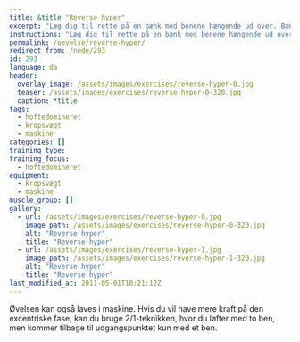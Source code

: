 ```yaml
---
title: &title "Reverse hyper"
excerpt: "Læg dig til rette på en bænk med benene hængende ud over. Bænken skal være så høj, at du kan have strakte ben, når hoften er bøjet. Start med bøjet hofte og stræk hoften ud. Langsomt tilbage til udgangspunktet."
instructions: "Læg dig til rette på en bænk med benene hængende ud over. Bænken skal være så høj, at du kan have strakte ben, når hoften er bøjet. Start med bøjet hofte og stræk hoften ud. Langsomt tilbage til udgangspunktet."
permalink: /oevelse/reverse-hyper/
redirect_from: /node/293
id: 293
language: da
header:
  overlay_image: /assets/images/exercises/reverse-hyper-0.jpg
  teaser: /assets/images/exercises/reverse-hyper-0-320.jpg
  caption: *title
tags:
  - hoftedomineret
  - kropsvægt
  - maskine
categories: []
training_type: 
training_focus: 
  - hoftedomineret
equipment:
  - kropsvægt
  - maskine
muscle_group: []
gallery:
  - url: /assets/images/exercises/reverse-hyper-0.jpg
    image_path: /assets/images/exercises/reverse-hyper-0-320.jpg
    alt: "Reverse hyper"
    title: "Reverse hyper"
  - url: /assets/images/exercises/reverse-hyper-1.jpg
    image_path: /assets/images/exercises/reverse-hyper-1-320.jpg
    alt: "Reverse hyper"
    title: "Reverse hyper"
last_modified_at: 2011-05-01T10:21:12Z
---
```


Øvelsen kan også laves i maskine. Hvis du vil have mere kraft på den excentriske fase, kan du bruge 2/1-teknikken, hvor du løfter med to ben, men kommer tilbage til udgangspunktet kun med et ben.
